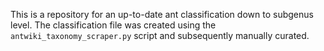 This is a repository for an up-to-date ant classification down to subgenus level. The classification file was created using the `antwiki_taxonomy_scraper.py` script and subsequently manually curated.